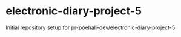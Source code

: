 # electronic-diary-project-5

Initial repository setup for pr-poehali-dev/electronic-diary-project-5